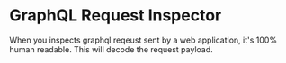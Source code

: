 # GraphQL Request Inspector
When you inspects graphql reqeust sent by a web application, it's 100% human readable. This will decode the request payload.
